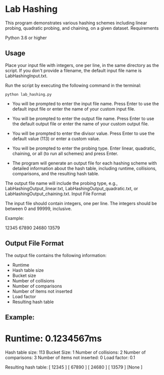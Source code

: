 # Lab Hashing

This program demonstrates various hashing schemes including linear probing, quadratic probing, and chaining, on a given dataset.
Requirements

Python 3.6 or higher

## Usage

Place your input file with integers, one per line, in the same directory as the script. If you don't provide a filename, the default input file name is LabHashingInput.txt.

Run the script by executing the following command in the terminal:

```
python lab_hashing.py
```

- You will be prompted to enter the input file name. Press Enter to use the default input file or enter the name of your custom input file.

- You will be prompted to enter the output file name. Press Enter to use the default output file or enter the name of your custom output file.

- You will be prompted to enter the divisor value. Press Enter to use the default value (113) or enter a custom value.

- You will be prompted to enter the probing type. Enter linear, quadratic, chaining, or all (to run all schemes) and press Enter.

- The program will generate an output file for each hashing scheme with detailed information about the hash table, including runtime, collisions, comparisons, and the resulting hash table.

The output file name will include the probing type, e.g., LabHashingOutput_linear.txt, LabHashingOutput_quadratic.txt, or LabHashingOutput_chaining.txt.
Input File Format

The input file should contain integers, one per line. The integers should be between 0 and 99999, inclusive.

Example:

12345
67890
24680
13579

## Output File Format

The output file contains the following information:

- Runtime
- Hash table size
- Bucket size
- Number of collisions
- Number of comparisons
- Number of items not inserted
- Load factor
- Resulting hash table

## Example:


Runtime: 0.1234567ms
=========================
Hash table size: 113
Bucket Size: 1
Number of collisions: 2
Number of comparisons: 3
Number of items not inserted: 0
Load factor: 0.1

Resulting hash table:
[ 12345 ] [ 67890 ] [ 24680 ] [ 13579 ] [None  ]
